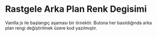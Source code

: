 # Rastgele Arka Plan Renk Degisimi

Vanilla js ile başlangıç aşaması bir örnektir.
Butona her basıldığında arka plan rengi değiştirilmek üzere kod yazılmıştır.
